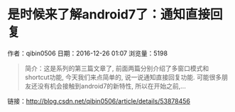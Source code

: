 # 是时候来了解android7了：通知直接回复
作者：qibin0506
日期：2016-12-26 01:07
浏览量：5198
> 简介：这是系列的第三篇文章了, 前面两篇分别介绍了多窗口模式和shortcut功能, 今天我们来点简单的, 说一说通知直接回复功能. 可能很多朋友还没有机会接触到android7的新特性, 所以在开始之前,...

 链接：http://blog.csdn.net/qibin0506/article/details/53878456
